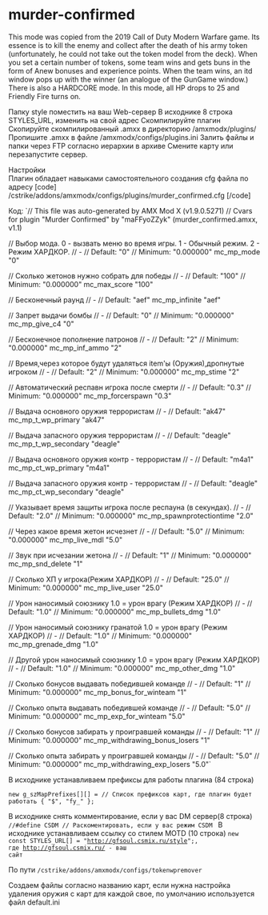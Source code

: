 # murder-confirmed
This mode was copied from the 2019 Call of Duty Modern Warfare game. Its essence is to kill the enemy and collect after the death of his army token (unfortunately, he could not take out the token model from the deck). When you set a certain number of tokens, some team wins and gets buns in the form of Anew bonuses and experience points.  When the team wins, an itd window pops up with the winner (an analogue of the GunGame window.) There is also a HARDCORE mode. In this mode, all HP drops to 25 and Friendly Fire turns on.

Папку style поместить на ваш Web-сервер
В исходнике 8 строка STYLES_URL, изменить на свой адрес
Скомпилируйте плагин
Скопируйте скомпилированный .amxx в директорию /amxmodx/plugins/
Пропишите .amxx в файле /amxmodx/configs/plugins.ini
Залить файлы и папки через FTP согласно иерархии в архиве
Смените карту или перезапустите сервер.

Настройки	
Плагин обладает навыками самостоятельного создания cfg файла по адресу [code] /cstrike/addons/amxmodx/configs/plugins/murder_confirmed.cfg [/code] 

Код:
`// This file was auto-generated by AMX Mod X (v1.9.0.5271)
// Cvars for plugin "Murder Confirmed" by "maFFyoZZyk" (murder_confirmed.amxx, v1.1)

// Выбор мода. 0 - вызвать меню во время игры. 1 - Обычный режим. 2 - Режим ХАРДКОР.
// -
// Default: "0"
// Minimum: "0.000000"
mc_mp_mode "0"

// Сколько жетонов нужно собрать для победы
// -
// Default: "100"
// Minimum: "0.000000"
mc_max_score "100"

// Бесконечный раунд
// -
// Default: "aef"
mc_mp_infinite "aef"

// Запрет выдачи бомбы
// -
// Default: "0"
// Minimum: "0.000000"
mc_mp_give_c4 "0"

// Бесконечное пополнение патронов
// -
// Default: "2"
// Minimum: "0.000000"
mc_mp_inf_ammo "2"

// Время,через которое будут удаляться item'ы (Оружия),дропнутые игроком
// -
// Default: "2"
// Minimum: "0.000000"
mc_mp_stime "2"

// Автоматический респавн игрока после смерти
// -
// Default: "0.3"
// Minimum: "0.000000"
mc_mp_forcerspawn "0.3"

// Выдача основного оружия террористам
// -
// Default: "ak47"
mc_mp_t_wp_primary "ak47"

// Выдача запасного оружия террористам
// -
// Default: "deagle"
mc_mp_t_wp_secondary "deagle"

// Выдача основного оружия контр - террористам
// -
// Default: "m4a1"
mc_mp_ct_wp_primary "m4a1"

// Выдача запасного оружия контр - террористам
// -
// Default: "deagle"
mc_mp_ct_wp_secondary "deagle"

// Указывает время защиты игрока после респауна (в секундах).
// -
// Default: "2.0"
// Minimum: "0.000000"
mc_mp_spawnprotectiontime "2.0"

// Через какое время жетон исчезнет
// -
// Default: "5.0"
// Minimum: "0.000000"
mc_mp_live_mdl "5.0"

// Звук при исчезании жетона
// -
// Default: "1"
// Minimum: "0.000000"
mc_mp_snd_delete "1"

// Сколько ХП у игрока(Режим ХАРДКОР)
// -
// Default: "25.0"
// Minimum: "0.000000"
mc_mp_live_user "25.0"

// Урон наносимый союзнику 1.0 = урон врагу (Режим ХАРДКОР)
// -
// Default: "1.0"
// Minimum: "0.000000"
mc_mp_bullets_dmg "1.0"

// Урон наносимый союзнику гранатой 1.0 = урон врагу (Режим ХАРДКОР)
// -
// Default: "1.0"
// Minimum: "0.000000"
mc_mp_grenade_dmg "1.0"

// Другой урон наносимый союзнику 1.0 = урон врагу (Режим ХАРДКОР)
// -
// Default: "1.0"
// Minimum: "0.000000"
mc_mp_other_dmg "1.0"

// Сколько бонусов выдавать победившей команде
// -
// Default: "1"
// Minimum: "0.000000"
mc_mp_bonus_for_winteam "1"

// Сколько опыта выдавать победившей команде
// -
// Default: "5.0"
// Minimum: "0.000000"
mc_mp_exp_for_winteam "5.0"

// Сколько бонусов забирать у проигравшей команды
// -
// Default: "1"
// Minimum: "0.000000"
mc_mp_withdrawing_bonus_losers "1"

// Сколько опыта забирать у проигравшей команды
// -
// Default: "5.0"
// Minimum: "0.000000"
mc_mp_withdrawing_exp_losers "5.0"`

В исходнике устанавливаем префиксы для работы плагина (84 строка)

`new g_szMapPrefixes[][] = // Список префиксов карт, где плагин будет работать
{
    "$",
    "fy_"
};`

В исходнике снять комментирование, если у вас DM сервер(8 строка)
<code> //#define CSDM // Раскоментировать, если у вас режим CSDM </code>
В исходнике устанавливаем ссылку со стилем MOTD (10 строка)
<code>new const STYLES_URL[] = "http://gfsoul.csmix.ru/style";, где http://gfsoul.csmix.ru/ - ваш сайт</code>

По пути <code>/cstrike/addons/amxmodx/configs/tokenwpremover</code>

Создаем файлы согласно названию карт, если нужна настройка удаления оружия с карт для каждой свое, по умолчанию используется файл default.ini
